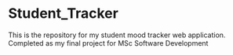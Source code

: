 # Student_Tracker
This is the repository for my student mood tracker web application. Completed as my final project for MSc Software Development

